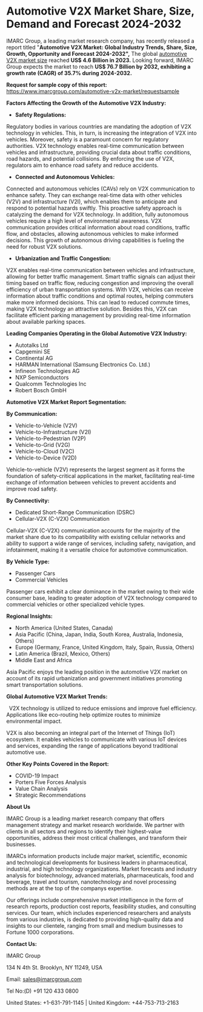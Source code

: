 ﻿# Automotive V2X Market Share, Size, Demand and Forecast 2024-2032
IMARC Group, a leading market research company, has recently released a report titled "**Automotive V2X Market: Global Industry Trends, Share, Size, Growth, Opportunity and Forecast 2024-2032",** The global [automotive V2X market size](https://www.imarcgroup.com/automotive-v2x-market) reached **US$ 4.6 Billion in 2023.** Looking forward, IMARC Group expects the market to reach **US$ 76.7 Billion by 2032, exhibiting a growth rate (CAGR) of 35.7% during 2024-2032.**

**Request for sample copy of this report:** <https://www.imarcgroup.com/automotive-v2x-market/requestsample>

**Factors Affecting the Growth of the Automotive V2X Industry:**

- **Safety Regulations:**

Regulatory bodies in various countries are mandating the adoption of V2X technology in vehicles. This, in turn, is increasing the integration of V2X into vehicles. Moreover, safety is a paramount concern for regulatory authorities. V2X technology enables real-time communication between vehicles and infrastructure, providing crucial data about traffic conditions, road hazards, and potential collisions. By enforcing the use of V2X, regulators aim to enhance road safety and reduce accidents.

- **Connected and Autonomous Vehicles:**

Connected and autonomous vehicles (CAVs) rely on V2X communication to enhance safety. They can exchange real-time data with other vehicles (V2V) and infrastructure (V2I), which enables them to anticipate and respond to potential hazards swiftly. This proactive safety approach is catalyzing the demand for V2X technology. In addition, fully autonomous vehicles require a high level of environmental awareness. V2X communication provides critical information about road conditions, traffic flow, and obstacles, allowing autonomous vehicles to make informed decisions. This growth of autonomous driving capabilities is fueling the need for robust V2X solutions.

- **Urbanization and Traffic Congestion:**

V2X enables real-time communication between vehicles and infrastructure, allowing for better traffic management. Smart traffic signals can adjust their timing based on traffic flow, reducing congestion and improving the overall efficiency of urban transportation systems. With V2X, vehicles can receive information about traffic conditions and optimal routes, helping commuters make more informed decisions. This can lead to reduced commute times, making V2X technology an attractive solution. Besides this, V2X can facilitate efficient parking management by providing real-time information about available parking spaces.

**Leading Companies Operating in the Global Automotive V2X Industry:**

- Autotalks Ltd
- Capgemini SE
- Continental AG
- HARMAN International (Samsung Electronics Co. Ltd.)
- Infineon Technologies AG
- NXP Semiconductors
- Qualcomm Technologies Inc
- Robert Bosch GmbH
 

**Automotive V2X Market Report Segmentation:**

**By Communication:**

- Vehicle-to-Vehicle (V2V)
- Vehicle-to-Infrastructure (V2I)
- Vehicle-to-Pedestrian (V2P)
- Vehicle-to-Grid (V2G)
- Vehicle-to-Cloud (V2C)
- Vehicle-to-Device (V2D)

Vehicle-to-vehicle (V2V) represents the largest segment as it forms the foundation of safety-critical applications in the market, facilitating real-time exchange of information between vehicles to prevent accidents and improve road safety.

**By Connectivity:**

- Dedicated Short-Range Communication (DSRC)
- Cellular-V2X (C-V2X) Communication

Cellular-V2X (C-V2X) communication accounts for the majority of the market share due to its compatibility with existing cellular networks and ability to support a wide range of services, including safety, navigation, and infotainment, making it a versatile choice for automotive communication.

**By Vehicle Type:**

- Passenger Cars
- Commercial Vehicles

Passenger cars exhibit a clear dominance in the market owing to their wide consumer base, leading to greater adoption of V2X technology compared to commercial vehicles or other specialized vehicle types.

**Regional Insights:**

- North America (United States, Canada)
- Asia Pacific (China, Japan, India, South Korea, Australia, Indonesia, Others)
- Europe (Germany, France, United Kingdom, Italy, Spain, Russia, Others)
- Latin America (Brazil, Mexico, Others)
- Middle East and Africa

Asia Pacific enjoys the leading position in the automotive V2X market on account of its rapid urbanization and government initiatives promoting smart transportation solutions.

**Global Automotive V2X Market Trends:**

` `V2X technology is utilized to reduce emissions and improve fuel efficiency. Applications like eco-routing help optimize routes to minimize environmental impact.

V2X is also becoming an integral part of the Internet of Things (IoT) ecosystem. It enables vehicles to communicate with various IoT devices and services, expanding the range of applications beyond traditional automotive use.

**Other Key Points Covered in the Report:**

- COVID-19 Impact
- Porters Five Forces Analysis
- Value Chain Analysis
- Strategic Recommendations

**About Us**

IMARC Group is a leading market research company that offers management strategy and market research worldwide. We partner with clients in all sectors and regions to identify their highest-value opportunities, address their most critical challenges, and transform their businesses.

IMARCs information products include major market, scientific, economic and technological developments for business leaders in pharmaceutical, industrial, and high technology organizations. Market forecasts and industry analysis for biotechnology, advanced materials, pharmaceuticals, food and beverage, travel and tourism, nanotechnology and novel processing methods are at the top of the companys expertise.

Our offerings include comprehensive market intelligence in the form of research reports, production cost reports, feasibility studies, and consulting services. Our team, which includes experienced researchers and analysts from various industries, is dedicated to providing high-quality data and insights to our clientele, ranging from small and medium businesses to Fortune 1000 corporations.

**Contact Us:**

IMARC Group

134 N 4th St. Brooklyn, NY 11249, USA

Email: sales@imarcgroup.com

Tel No:(D) +91 120 433 0800

United States: +1-631-791-1145 | United Kingdom: +44-753-713-2163
